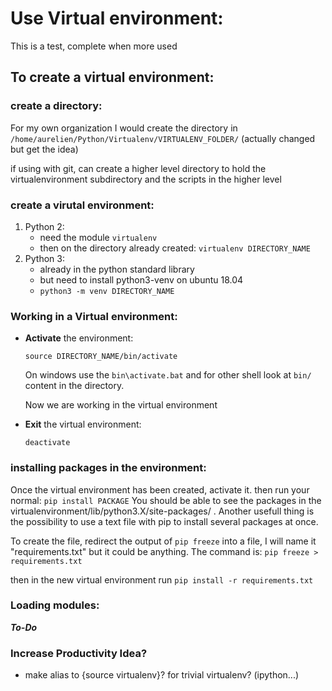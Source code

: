 # Use Virtual environment:

This is a test, complete when more used

## To create a virtual environment:

### create a directory:

For my own organization I would create the directory in `/home/aurelien/Python/Virtualenv/VIRTUALENV_FOLDER/` (actually changed but get the idea)

if using with git, can create a higher level directory to hold the virtualenvironment subdirectory and the scripts in the higher level

### create a virutal environment:

1. Python 2:
    + need the module `virtualenv`
    + then on the directory already created: `virtualenv DIRECTORY_NAME`
2. Python 3:
    + already in the python standard library
    + but need to install python3-venv on ubuntu 18.04
    + `python3 -m venv DIRECTORY_NAME`

### Working in a Virtual environment:

- **Activate** the environment:
    
    `source DIRECTORY_NAME/bin/activate` 

    On windows use the `bin\activate.bat` and for other shell look at `bin/` content in the directory.

    Now we are working in the virtual environment 

- **Exit** the virtual environment:
    
    `deactivate`
### installing packages in the environment:

Once the virtual environment has been created, activate it. then run your normal: `pip install PACKAGE`
You should be able to see the packages in the virtualenvironment/lib/python3.X/site-packages/ .
Another usefull thing is the possibility to use a text file with pip to install several packages at once.

To create the file, redirect the output of `pip freeze` into a file, I will name it "requirements.txt" but it could be anything.
The command is: `pip freeze > requirements.txt` 

then in the new virtual environment run `pip install -r requirements.txt`

### Loading modules:

***To-Do***

### Increase Productivity Idea?

- make alias to {source virtualenv}? for trivial virtualenv? (ipython...)
